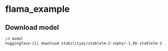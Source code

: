 # flama_example

## Download model

```bash
cd model
huggingface-cli download stabilityai/stablelm-2-zephyr-1_6b stablelm-2-zephyr-1_6b-Q4_0.gguf --local-dir .
```

